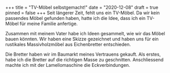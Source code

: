 +++
title = "TV-Möbel selbstgemacht!"
date = "2020-12-08"
draft = true
pinned = false
+++
Seit längerer Zeit, fehlt uns ein TV-Möbel. Da wir kein passendes Möbel gefunden haben, hatte ich die Idee, dass ich ein TV-Möbel für meine Familie anfertige.

Zusammen mit  meinem Vater habe ich Ideen gesammelt, wie wir das Möbel bauen könnten. Wir haben eine Skizze gezeichnet und haben uns für ein rustikales Massivholzmöbel aus Eichenbretter entschieden.

Die Bretter haben wir im Baumarkt meines Vertrauens gekauft.  Als erstes, habe ich die Bretter auf die richtigen Masse zu geschnitten. Anschliessend machte ich mit der Lamellomaschine die Eckverbindungen.